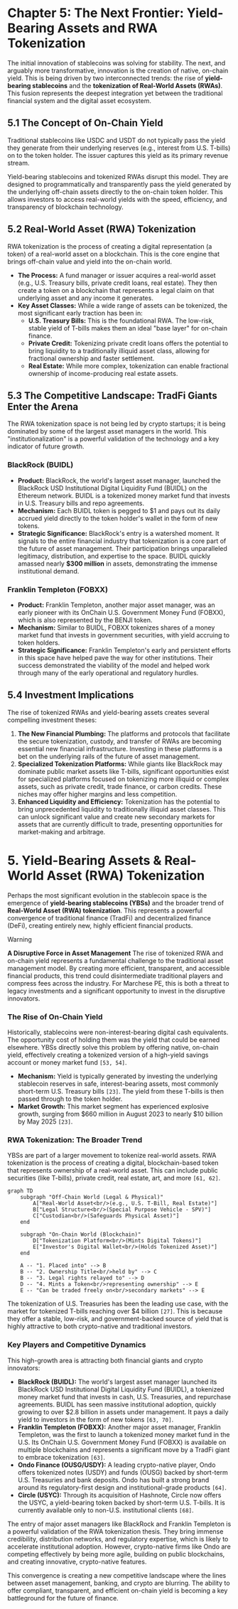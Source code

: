 # Chapter 5: The Next Frontier: Yield-Bearing Assets and RWA Tokenization

The initial innovation of stablecoins was solving for stability. The next, and arguably more transformative, innovation is the creation of native, on-chain yield. This is being driven by two interconnected trends: the rise of **yield-bearing stablecoins** and the **tokenization of Real-World Assets (RWAs)**. This fusion represents the deepest integration yet between the traditional financial system and the digital asset ecosystem.

## 5.1 The Concept of On-Chain Yield

Traditional stablecoins like USDC and USDT do not typically pass the yield they generate from their underlying reserves (e.g., interest from U.S. T-bills) on to the token holder. The issuer captures this yield as its primary revenue stream.

Yield-bearing stablecoins and tokenized RWAs disrupt this model. They are designed to programmatically and transparently pass the yield generated by the underlying off-chain assets directly to the on-chain token holder. This allows investors to access real-world yields with the speed, efficiency, and transparency of blockchain technology.

## 5.2 Real-World Asset (RWA) Tokenization

RWA tokenization is the process of creating a digital representation (a token) of a real-world asset on a blockchain. This is the core engine that brings off-chain value and yield into the on-chain world.

*   **The Process:** A fund manager or issuer acquires a real-world asset (e.g., U.S. Treasury bills, private credit loans, real estate). They then create a token on a blockchain that represents a legal claim on that underlying asset and any income it generates.
*   **Key Asset Classes:** While a wide range of assets can be tokenized, the most significant early traction has been in:
    *   **U.S. Treasury Bills:** This is the foundational RWA. The low-risk, stable yield of T-bills makes them an ideal "base layer" for on-chain finance.
    *   **Private Credit:** Tokenizing private credit loans offers the potential to bring liquidity to a traditionally illiquid asset class, allowing for fractional ownership and faster settlement.
    *   **Real Estate:** While more complex, tokenization can enable fractional ownership of income-producing real estate assets.

## 5.3 The Competitive Landscape: TradFi Giants Enter the Arena

The RWA tokenization space is not being led by crypto startups; it is being dominated by some of the largest asset managers in the world. This "institutionalization" is a powerful validation of the technology and a key indicator of future growth.

### BlackRock (BUIDL)

*   **Product:** BlackRock, the world's largest asset manager, launched the BlackRock USD Institutional Digital Liquidity Fund (BUIDL) on the Ethereum network. BUIDL is a tokenized money market fund that invests in U.S. Treasury bills and repo agreements.
*   **Mechanism:** Each BUIDL token is pegged to $1 and pays out its daily accrued yield directly to the token holder's wallet in the form of new tokens.
*   **Strategic Significance:** BlackRock's entry is a watershed moment. It signals to the entire financial industry that tokenization is a core part of the future of asset management. Their participation brings unparalleled legitimacy, distribution, and expertise to the space. BUIDL quickly amassed nearly **$300 million** in assets, demonstrating the immense institutional demand.

### Franklin Templeton (FOBXX)

*   **Product:** Franklin Templeton, another major asset manager, was an early pioneer with its OnChain U.S. Government Money Fund (FOBXX), which is also represented by the BENJI token.
*   **Mechanism:** Similar to BUIDL, FOBXX tokenizes shares of a money market fund that invests in government securities, with yield accruing to token holders.
*   **Strategic Significance:** Franklin Templeton's early and persistent efforts in this space have helped pave the way for other institutions. Their success demonstrated the viability of the model and helped work through many of the early operational and regulatory hurdles.

## 5.4 Investment Implications

The rise of tokenized RWAs and yield-bearing assets creates several compelling investment theses:

1.  **The New Financial Plumbing:** The platforms and protocols that facilitate the secure tokenization, custody, and transfer of RWAs are becoming essential new financial infrastructure. Investing in these platforms is a bet on the underlying rails of the future of asset management.
2.  **Specialized Tokenization Platforms:** While giants like BlackRock may dominate public market assets like T-bills, significant opportunities exist for specialized platforms focused on tokenizing more illiquid or complex assets, such as private credit, trade finance, or carbon credits. These niches may offer higher margins and less competition.
3.  **Enhanced Liquidity and Efficiency:** Tokenization has the potential to bring unprecedented liquidity to traditionally illiquid asset classes. This can unlock significant value and create new secondary markets for assets that are currently difficult to trade, presenting opportunities for market-making and arbitrage.

# 5. Yield-Bearing Assets & Real-World Asset (RWA) Tokenization

Perhaps the most significant evolution in the stablecoin space is the emergence of **yield-bearing stablecoins (YBSs)** and the broader trend of **Real-World Asset (RWA) tokenization**. This represents a powerful convergence of traditional finance (TradFi) and decentralized finance (DeFi), creating entirely new, highly efficient financial products.

> [!WARNING]
> **A Disruptive Force in Asset Management**
> The rise of tokenized RWA and on-chain yield represents a fundamental challenge to the traditional asset management model. By creating more efficient, transparent, and accessible financial products, this trend could disintermediate traditional players and compress fees across the industry. For Marchese PE, this is both a threat to legacy investments and a significant opportunity to invest in the disruptive innovators.

### The Rise of On-Chain Yield

Historically, stablecoins were non-interest-bearing digital cash equivalents. The opportunity cost of holding them was the yield that could be earned elsewhere. YBSs directly solve this problem by offering native, on-chain yield, effectively creating a tokenized version of a high-yield savings account or money market fund `[53, 54]`.

*   **Mechanism:** Yield is typically generated by investing the underlying stablecoin reserves in safe, interest-bearing assets, most commonly short-term U.S. Treasury bills `[23]`. The yield from these T-bills is then passed through to the token holder.
*   **Market Growth:** This market segment has experienced explosive growth, surging from $660 million in August 2023 to nearly $10 billion by May 2025 `[23]`.

### RWA Tokenization: The Broader Trend

YBSs are part of a larger movement to tokenize real-world assets. RWA tokenization is the process of creating a digital, blockchain-based token that represents ownership of a real-world asset. This can include public securities (like T-bills), private credit, real estate, art, and more `[61, 62]`.

```mermaid
graph TD
    subgraph "Off-Chain World (Legal & Physical)"
        A["Real-World Asset<br/>(e.g., U.S. T-Bill, Real Estate)"]
        B["Legal Structure<br/>(Special Purpose Vehicle - SPV)"]
        C["Custodian<br/>(Safeguards Physical Asset)"]
    end

    subgraph "On-Chain World (Blockchain)"
        D["Tokenization Platform<br/>(Mints Digital Tokens)"]
        E["Investor's Digital Wallet<br/>(Holds Tokenized Asset)"]
    end

    A -- "1. Placed into" --> B
    B -- "2. Ownership Title<br/>held by" --> C
    B -- "3. Legal rights relayed to" --> D
    D -- "4. Mints a Token<br/>representing ownership" --> E
    E -- "Can be traded freely on<br/>secondary markets" --> E
```

The tokenization of U.S. Treasuries has been the leading use case, with the market for tokenized T-bills reaching over $4 billion `[27]`. This is because they offer a stable, low-risk, and government-backed source of yield that is highly attractive to both crypto-native and traditional investors.

### Key Players and Competitive Dynamics

This high-growth area is attracting both financial giants and crypto innovators:

*   **BlackRock (BUIDL):** The world's largest asset manager launched its BlackRock USD Institutional Digital Liquidity Fund (BUIDL), a tokenized money market fund that invests in cash, U.S. Treasuries, and repurchase agreements. BUIDL has seen massive institutional adoption, quickly growing to over $2.8 billion in assets under management. It pays a daily yield to investors in the form of new tokens `[63, 70]`.
*   **Franklin Templeton (FOBXX):** Another major asset manager, Franklin Templeton, was the first to launch a tokenized money market fund in the U.S. Its OnChain U.S. Government Money Fund (FOBXX) is available on multiple blockchains and represents a significant move by a TradFi giant to embrace tokenization `[63]`.
*   **Ondo Finance (OUSG/USDY):** A leading crypto-native player, Ondo offers tokenized notes (USDY) and funds (OUSG) backed by short-term U.S. Treasuries and bank deposits. Ondo has built a strong brand around its regulatory-first design and institutional-grade products `[64]`.
*   **Circle (USYC):** Through its acquisition of Hashnote, Circle now offers the USYC, a yield-bearing token backed by short-term U.S. T-bills. It is currently available only to non-U.S. institutional clients `[68]`.

The entry of major asset managers like BlackRock and Franklin Templeton is a powerful validation of the RWA tokenization thesis. They bring immense credibility, distribution networks, and regulatory expertise, which is likely to accelerate institutional adoption. However, crypto-native firms like Ondo are competing effectively by being more agile, building on public blockchains, and creating innovative, crypto-native features.

This convergence is creating a new competitive landscape where the lines between asset management, banking, and crypto are blurring. The ability to offer compliant, transparent, and efficient on-chain yield is becoming a key battleground for the future of finance.
